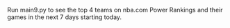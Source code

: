 
Run main9.py to see the top 4 teams on nba.com Power Rankings 
and their games in the next 7 days starting today.
